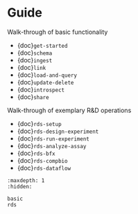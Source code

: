# Guide

Walk-through of basic functionality

- {doc}`get-started`
- {doc}`schema`
- {doc}`ingest`
- {doc}`link`
- {doc}`load-and-query`
- {doc}`update-delete`
- {doc}`introspect`
- {doc}`share`

Walk-through of exemplary R&D operations

- {doc}`rds-setup`
- {doc}`rds-design-experiment`
- {doc}`rds-run-experiment`
- {doc}`rds-analyze-assay`
- {doc}`rds-bfx`
- {doc}`rds-compbio`
- {doc}`rds-dataflow`

```{toctree}
:maxdepth: 1
:hidden:

basic
rds
```
